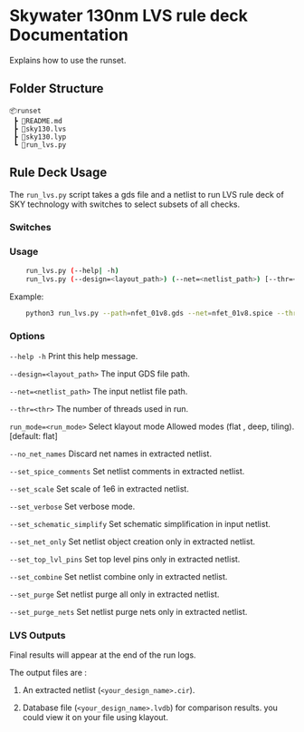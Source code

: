 # Skywater 130nm LVS rule deck Documentation

Explains how to use the runset.

## Folder Structure

```text
📦runset
 ┣ 📜README.md
 ┣ 📜sky130.lvs
 ┣ 📜sky130.lyp
 ┗ 📜run_lvs.py
 ```

## Rule Deck Usage

The `run_lvs.py` script takes a gds file and a netlist to run LVS rule deck of SKY technology with switches to select subsets of all checks.

### **Switches**

### Usage

```bash
    run_lvs.py (--help| -h)
    run_lvs.py (--design=<layout_path>) (--net=<netlist_path>) [--thr=<thr>] [--run_mode=<run_mode>] [--no_net_names] [--set_spice_comments] [--set_scale] [--set_verbose] [--set_schematic_simplify] [--set_net_only] [--set_top_lvl_pins] [--set_combine] [--set_purge] [--set_purge_nets]
```

Example:

```bash
    python3 run_lvs.py --path=nfet_01v8.gds --net=nfet_01v8.spice --thr=16 --set_verbose --set_spice_comments
```

### Options

`--help -h`                         Print this help message.

`--design=<layout_path>`            The input GDS file path.

`--net=<netlist_path>`              The input netlist file path.

`--thr=<thr>`                       The number of threads used in run.

`run_mode=<run_mode>`               Select klayout mode Allowed modes (flat , deep, tiling). [default: flat]

`--no_net_names`                    Discard net names in extracted netlist.

`--set_spice_comments`              Set netlist comments in extracted netlist.

`--set_scale`                       Set scale of 1e6 in extracted netlist.

`--set_verbose`                     Set verbose mode.

`--set_schematic_simplify`          Set schematic simplification in input netlist.

`--set_net_only`                    Set netlist object creation only in extracted netlist.

`--set_top_lvl_pins`                Set top level pins only in extracted netlist.

`--set_combine`                     Set netlist combine only in extracted netlist.

`--set_purge`                       Set netlist purge all only in extracted netlist.

`--set_purge_nets`                  Set netlist purge nets only in extracted netlist.

### **LVS Outputs**

Final results will appear at the end of the run logs.

The output files are :

1. An extracted netlist (`<your_design_name>.cir`).

2. Database file (`<your_design_name>.lvdb`) for comparison results. you could view it on your file using klayout.
